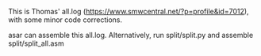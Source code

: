 This is Thomas' all.log (https://www.smwcentral.net/?p=profile&id=7012), with some minor code corrections.

asar can assemble this all.log. Alternatively, run split/split.py and assemble split/split_all.asm
